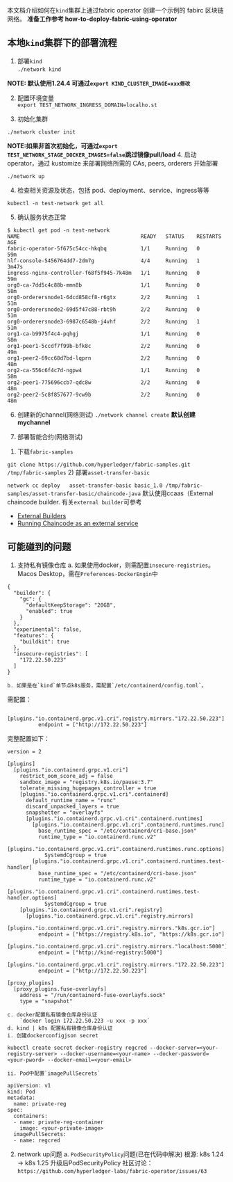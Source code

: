 本文档介绍如何在`kind`集群上通过fabric operator 创建一个示例的 fabirc 区块链网络。
**准备工作参考 how-to-deploy-fabric-using-operator**

## 本地`kind`集群下的部署流程
1. 部署`kind`  
`./network kind`

**NOTE: 默认使用1.24.4 可通过`export KIND_CLUSTER_IMAGE=xxx修改`**

2. 配置环境变量  
`export TEST_NETWORK_INGRESS_DOMAIN=localho.st` 

3. 初始化集群  
```
./network cluster init
```
**NOTE:如果非首次初始化，可通过`export TEST_NETWORK_STAGE_DOCKER_IMAGES=false`跳过镜像pull/load**
4. 启动 operator，通过 kustomize 来部署网络所需的 CAs, peers, orderers
开始部署
```
./network up
```
4. 检查相关资源及状态，包括 pod、deployment、service、ingress等等
```
kubectl -n test-network get all
```
5. 确认服务状态正常
```
$ kubectl get pod -n test-network
NAME                                       READY   STATUS    RESTARTS   AGE
fabric-operator-5f675c54cc-hkqbq           1/1     Running   0          59m
hlf-console-5456764dd7-2dm7g               4/4     Running   1          3m47s
ingress-nginx-controller-f68f5f945-7k48m   1/1     Running   0          59m
org0-ca-7dd5c4c88b-mmn8b                   1/1     Running   0          58m
org0-orderersnode1-6dcd858cf8-r6gtx        2/2     Running   1          51m
org0-orderersnode2-69d5f47c88-rbt9h        2/2     Running   0          51m
org0-orderersnode3-6987c6548b-j4vhf        2/2     Running   1          51m
org1-ca-b9975f4c4-pqhgj                    1/1     Running   0          58m
org1-peer1-5ccdf7f99b-bfk8c                2/2     Running   0          49m
org1-peer2-69cc68d7bd-lqprn                2/2     Running   0          48m
org2-ca-556c6f4c7d-ngpw4                   1/1     Running   0          58m
org2-peer1-775696ccb7-qdc8w                2/2     Running   0          48m
org2-peer2-5c8f857677-9cw9b                2/2     Running   0          48m
```
6. 创建新的channel(网络测试) 
`./network channel create` 
**默认创建 mychannel** 

7. 部署智能合约(网络测试) 
1) 下载`fabric-samples` 

`git clone https://github.com/hyperledger/fabric-samples.git /tmp/fabric-samples`
2) 部署`asset-transfer-basic`

`network cc deploy   asset-transfer-basic basic_1.0 /tmp/fabric-samples/asset-transfer-basic/chaincode-java`
默认使用ccaas（External chaincode builder. 有关`external builder`可参考
- [External Builders](https://hyperledger-fabric.readthedocs.io/en/latest/cc_launcher.html) 
- [Running Chaincode as an external service](https://hyperledger-fabric.readthedocs.io/en/latest/cc_service.html)


## 可能碰到的问题
1. 支持私有镜像仓库
    a. 如果使用docker，则需配置`insecure-registries`。 Macos Desktop，需在`Preferences-DockerEngin`中
```
{
  "builder": {
    "gc": {
      "defaultKeepStorage": "20GB",
      "enabled": true
    }
  },
  "experimental": false,
  "features": {
    "buildkit": true
  },
  "insecure-registries": [
    "172.22.50.223"
  ]
}
```

    b. 如果是在`kind`单节点k8s服务，需配置`/etc/containerd/config.toml`。
需配置：

```
        [plugins."io.containerd.grpc.v1.cri".registry.mirrors."172.22.50.223"]
          endpoint = ["http://172.22.50.223"]
```

完整配置如下：
```
version = 2

[plugins]
  [plugins."io.containerd.grpc.v1.cri"]
    restrict_oom_score_adj = false
    sandbox_image = "registry.k8s.io/pause:3.7"
    tolerate_missing_hugepages_controller = true
    [plugins."io.containerd.grpc.v1.cri".containerd]
      default_runtime_name = "runc"
      discard_unpacked_layers = true
      snapshotter = "overlayfs"
      [plugins."io.containerd.grpc.v1.cri".containerd.runtimes]
        [plugins."io.containerd.grpc.v1.cri".containerd.runtimes.runc]
          base_runtime_spec = "/etc/containerd/cri-base.json"
          runtime_type = "io.containerd.runc.v2"
          [plugins."io.containerd.grpc.v1.cri".containerd.runtimes.runc.options]
            SystemdCgroup = true
        [plugins."io.containerd.grpc.v1.cri".containerd.runtimes.test-handler]
          base_runtime_spec = "/etc/containerd/cri-base.json"
          runtime_type = "io.containerd.runc.v2"
          [plugins."io.containerd.grpc.v1.cri".containerd.runtimes.test-handler.options]
            SystemdCgroup = true
    [plugins."io.containerd.grpc.v1.cri".registry]
      [plugins."io.containerd.grpc.v1.cri".registry.mirrors]
        [plugins."io.containerd.grpc.v1.cri".registry.mirrors."k8s.gcr.io"]
          endpoint = ["https://registry.k8s.io", "https://k8s.gcr.io"]
        [plugins."io.containerd.grpc.v1.cri".registry.mirrors."localhost:5000"]
          endpoint = ["http://kind-registry:5000"]
        [plugins."io.containerd.grpc.v1.cri".registry.mirrors."172.22.50.223"]
          endpoint = ["http://172.22.50.223"]

[proxy_plugins]
  [proxy_plugins.fuse-overlayfs]
    address = "/run/containerd-fuse-overlayfs.sock"
    type = "snapshot"
```

    c. docker配置私有镜像仓库身份认证
        `docker login 172.22.50.223 -u xxx -p xxx` 
    d. kind | k8s 配置私有镜像仓库身份认证
    i. 创建dockerconfigjson secret
```
kubectl create secret docker-registry regcred --docker-server=<your-registry-server> --docker-username=<your-name> --docker-password=<your-pword> --docker-email=<your-email>
```
    ii. Pod中配置`imagePullSecrets`
```
apiVersion: v1
kind: Pod
metadata:
  name: private-reg
spec:
  containers:
  - name: private-reg-container
    image: <your-private-image>
  imagePullSecrets:
  - name: regcred
```

2. network up问题
    a. `PodSecurityPolicy`问题(已在代码中解决)
    根源: k8s 1.24 -> k8s 1.25 升级后PodSecurityPolicy 
    社区讨论： `https://github.com/hyperledger-labs/fabric-operator/issues/63`

